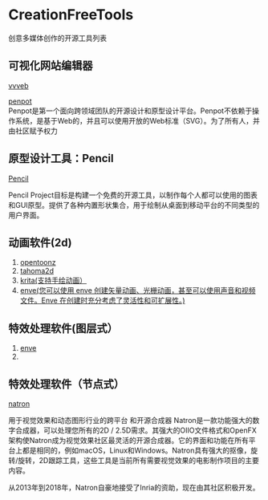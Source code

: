 # CreationFreeTools
创意多媒体创作的开源工具列表
## 可视化网站编辑器
[vvveb](https://www.vvveb.com/vvvebjs/editor.html)

[penpot](https://penpot.app/)<br>
Penpot是第一个面向跨领域团队的开源设计和原型设计平台。Penpot不依赖于操作系统，是基于Web的，并且可以使用开放的Web标准（SVG）。为了所有人，并由社区赋予权力
##  原型设计工具：Pencil
[Pencil](http://pencil.evolus.vn/)
<p>Pencil Project目标是构建一个免费的开源工具，以制作每个人都可以使用的图表和GUI原型。提供了各种内置形状集合，用于绘制从桌面到移动平台的不同类型的用户界面。</p>

## 动画软件(2d)
<ol>
  <li><a href="https://opentoonz.github.io/e/">opentoonz</a></li></li>
  <li><a href="https://tahoma2d.org/">tahoma2d</a></li></li>
  <li><a href="https://krita.org/">krita(支持手绘动画）</a></li>
  <li><a href="https://maurycyliebner.github.io/">enve(您可以使用 enve 创建矢量动画、光栅动画，甚至可以使用声音和视频文件。Enve 在创建时充分考虑了灵活性和可扩展性。)</a></li>
</ol>

## 特效处理软件(图层式）
<ol>
  <li><a href="https://maurycyliebner.github.io/">enve</a></li>
  <li></li>
</ol>

## 特效处理软件（节点式）
[natron](https://natrongithub.github.io/)

用于视觉效果和动态图形行业的跨平台
和开源合成器
Natron是一款功能强大的数字合成器，可以处理您所有的2D / 2.5D需求。其强大的OIIO文件格式和OpenFX架构使Natron成为视觉效果社区最灵活的开源合成器。它的界面和功能在所有平台上都是相同的，例如macOS，Linux和Windows。Natron具有强大的抠像，旋转/旋转，2D跟踪工具，这些工具是当前所有需要视觉效果的电影制作项目的主要内容。

从2013年到2018年，Natron自豪地接受了Inria的资助，现在由其社区积极开发。
